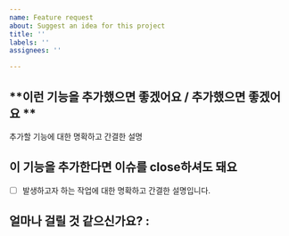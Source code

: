 ```yaml
---
name: Feature request
about: Suggest an idea for this project
title: ''
labels: ''
assignees: ''

---
```


## **이런 기능을 추가했으면 좋겠어요 / 추가했으면 좋겠어요 **
추가할 기능에 대한 명확하고 간결한 설명

## **이 기능을 추가한다면 이슈를 close하셔도 돼요**
- [ ] 발생하고자 하는 작업에 대한 명확하고 간결한 설명입니다.

## **얼마나 걸릴 것 같으신가요?** :
